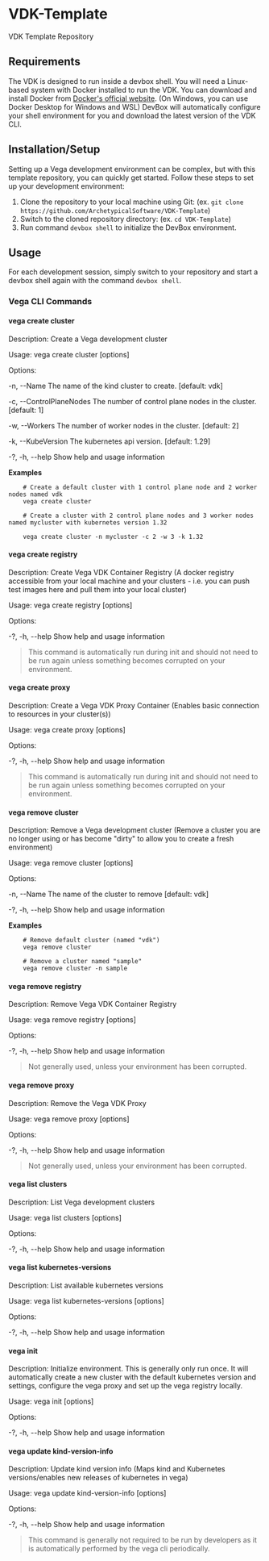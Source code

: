 # VDK-Template
VDK Template Repository

## Requirements
The VDK is designed to run inside a devbox shell.  You will need a Linux-based system with Docker installed to run the VDK. You can download and install Docker from [Docker's official website](https://www.docker.com/products/docker-desktop). (On Windows, you can use Docker Desktop for Windows and WSL)
DevBox will automatically configure your shell environment for you and download the latest version of the VDK CLI.

## Installation/Setup
Setting up a Vega development environment can be complex, but with this template repository, you can quickly get started. Follow these steps to set up your development environment:
1. Clone the repository to your local machine using Git: (ex. `git clone https://github.com/ArchetypicalSoftware/VDK-Template`)
2. Switch to the cloned repository directory: (ex. `cd VDK-Template`)
3. Run command `devbox shell` to initialize the DevBox environment.

## Usage
For each development session, simply switch to your repository and start a devbox shell again with the command `devbox shell`. 

### Vega CLI Commands

#### vega create cluster
Description: Create a Vega development cluster

Usage: vega create cluster [options]

Options:

  -n, --Name <Name>                            The name of the kind cluster to create. [default: vdk]

  -c, --ControlPlaneNodes <ControlPlaneNodes>  The number of control plane nodes in the cluster. [default: 1]

  -w, --Workers <Workers>                      The number of worker nodes in the cluster. [default: 2]

  -k, --KubeVersion <KubeVersion>              The kubernetes api version. [default: 1.29]

  -?, -h, --help                               Show help and usage information

__Examples__
```
    # Create a default cluster with 1 control plane node and 2 worker nodes named vdk
    vega create cluster
    
    # Create a cluster with 2 control plane nodes and 3 worker nodes named mycluster with kubernetes version 1.32

    vega create cluster -n mycluster -c 2 -w 3 -k 1.32
```

#### vega create registry
Description: Create Vega VDK Container Registry (A docker registry accessible from your local machine and your clusters - i.e. you can push test images here and pull them into your local cluster)

Usage: vega create registry [options]

Options:

  -?, -h, --help  Show help and usage information

> This command is automatically run during init and should not need to be run again unless something becomes corrupted on your environment.

#### vega create proxy
Description: Create a Vega VDK Proxy Container (Enables basic connection to resources in your cluster(s))

Usage: vega create proxy [options]

Options:

  -?, -h, --help  Show help and usage information

> This command is automatically run during init and should not need to be run again unless something becomes corrupted on your environment.

#### vega remove cluster
Description: Remove a Vega development cluster (Remove a cluster you are no longer using or has become "dirty" to allow you to create a fresh environment)

Usage: vega remove cluster [options]

Options:

  -n, --Name <Name>  The name of the cluster to remove [default: vdk]

  -?, -h, --help     Show help and usage information

__Examples__
```
    # Remove default cluster (named "vdk")
    vega remove cluster

    # Remove a cluster named "sample"
    vega remove cluster -n sample
```

#### vega remove registry
Description:  Remove Vega VDK Container Registry

Usage: vega remove registry [options]

Options:

  -?, -h, --help  Show help and usage information

> Not generally used, unless your environment has been corrupted.

#### vega remove proxy
Description: Remove the Vega VDK Proxy

Usage: vega remove proxy [options]

Options:
  
  -?, -h, --help  Show help and usage information

> Not generally used, unless your environment has been corrupted.


#### vega list clusters
Description: List Vega development clusters

Usage: vega list clusters [options]

Options:

  -?, -h, --help  Show help and usage information

#### vega list kubernetes-versions
Description: List available kubernetes versions

Usage: vega list kubernetes-versions [options]

Options:

  -?, -h, --help  Show help and usage information

#### vega init
Description: Initialize environment.  This is generally only run once.  It will automatically create a new cluster with the default kubernetes version and settings, configure the vega proxy and set up the vega registry locally.

Usage: vega init [options]

Options:

  -?, -h, --help  Show help and usage information


#### vega update kind-version-info
Description: Update kind version info (Maps kind and Kubernetes versions/enables new releases of kubernetes in vega)

Usage: vega update kind-version-info [options]

Options:

  -?, -h, --help  Show help and usage information

> This command is generally not required to be run by developers as it is automatically performed by the vega cli periodically.  